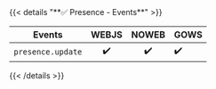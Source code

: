 <div></div>
{{< details "**✅ Presence - Events**" >}}

| **Events**        | WEBJS | NOWEB | GOWS |
| ----------------- | :---: | :---: | :--- |
| `presence.update` |  ✔️   |  ✔️   | ✔️   |

{{< /details >}}
